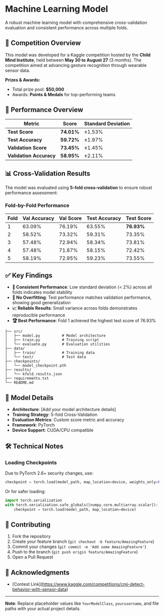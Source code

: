 # Machine Learning Model

A robust machine learning model with comprehensive cross-validation evaluation and consistent performance across multiple folds.

## 🌟 Competition Overview

This model was developed for a Kaggle competition hosted by the **Child Mind Institute**, held between **May 30 to August 27** (3 months). The competition aimed at advancing gesture recognition through wearable sensor data.

**Prizes & Awards:**

* Total prize pool: **\$50,000**
* Awards: **Points & Medals** for top-performing teams

## 🎯 Performance Overview

| Metric                  | Score      | Standard Deviation |
| ----------------------- | ---------- | ------------------ |
| **Test Score**          | **74.01%** | ±1.53%             |
| **Test Accuracy**       | **59.72%** | ±1.97%             |
| **Validation Score**    | **73.45%** | ±1.45%             |
| **Validation Accuracy** | **58.95%** | ±2.11%             |

## 📊 Cross-Validation Results

The model was evaluated using **5-fold cross-validation** to ensure robust performance assessment:

### Fold-by-Fold Performance

| Fold | Val Accuracy | Val Score | Test Accuracy | Test Score |
| ---- | ------------ | --------- | ------------- | ---------- |
| 1    | 63.09%       | 76.19%    | 63.55%        | **76.93%** |
| 2    | 58.52%       | 73.32%    | 59.31%        | 73.35%     |
| 3    | 57.48%       | 72.94%    | 58.34%        | 73.81%     |
| 4    | 57.48%       | 71.87%    | 58.15%        | 72.42%     |
| 5    | 58.19%       | 72.95%    | 59.23%        | 73.55%     |

## ✅ Key Findings

* **🎯 Consistent Performance**: Low standard deviation (< 2%) across all folds indicates model stability
* **🚫 No Overfitting**: Test performance matches validation performance, showing good generalization
* **📈 Reliable Results**: Small variance across folds demonstrates reproducible performance
* **🏆 Best Performance**: Fold 1 achieved the highest test score of 76.93%

```
├── src/
│   ├── model.py          # Model architecture
│   ├── train.py          # Training script
│   └── evaluate.py       # Evaluation utilities
├── data/
│   ├── train/            # Training data
│   └── test/             # Test data
├── checkpoints/
│   └── model_checkpoint.pth
├── results/
│   └── kfold_results.json
├── requirements.txt
└── README.md
```

## 🔧 Model Details

* **Architecture**: \[Add your model architecture details]
* **Training Strategy**: 5-fold Cross-Validation
* **Evaluation Metrics**: Custom score metric and accuracy
* **Framework**: PyTorch
* **Device Support**: CUDA/CPU compatible

## 🛠️ Technical Notes

### Loading Checkpoints

Due to PyTorch 2.6+ security changes, use:

```python
checkpoint = torch.load(model_path, map_location=device, weights_only=False)
```

Or for safer loading:

```python
import torch.serialization
with torch.serialization.safe_globals([numpy.core.multiarray.scalar]):
    checkpoint = torch.load(model_path, map_location=device)
```



## 🤝 Contributing

1. Fork the repository
2. Create your feature branch (`git checkout -b feature/AmazingFeature`)
3. Commit your changes (`git commit -m 'Add some AmazingFeature'`)
4. Push to the branch (`git push origin feature/AmazingFeature`)
5. Open a Pull Request



## 🙏 Acknowledgments

* \[Contest Link](https://www.kaggle.com/competitions/cmi-detect-behavior-with-sensor-data)

---

**Note**: Replace placeholder values like `YourModelClass`, `yourusername`, and file paths with your actual project details.
